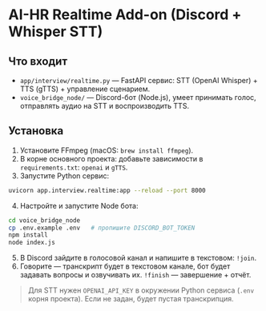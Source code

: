 # AI-HR Realtime Add-on (Discord + Whisper STT)

## Что входит
- `app/interview/realtime.py` — FastAPI сервис: STT (OpenAI Whisper) + TTS (gTTS) + управление сценарием.
- `voice_bridge_node/` — Discord-бот (Node.js), умеет принимать голос, отправлять аудио на STT и воспроизводить TTS.

## Установка
1) Установите FFmpeg (macOS: `brew install ffmpeg`).
2) В корне основного проекта: добавьте зависимости в `requirements.txt`: `openai` и `gTTS`.
3) Запустите Python сервис:
```bash
uvicorn app.interview.realtime:app --reload --port 8000
```
4) Настройте и запустите Node бота:
```bash
cd voice_bridge_node
cp .env.example .env   # пропишите DISCORD_BOT_TOKEN
npm install
node index.js
```
5) В Discord зайдите в голосовой канал и напишите в текстовом: `!join`.
6) Говорите — транскрипт будет в текстовом канале, бот будет задавать вопросы и озвучивать их. `!finish` — завершение + отчёт.

> Для STT нужен `OPENAI_API_KEY` в окружении Python сервиса (`.env` корня проекта). Если не задан, будет пустая транскрипция.
